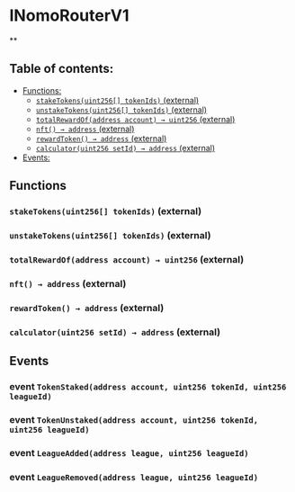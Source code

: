 # INomoRouterV1
**


## Table of contents:
- [Functions:](#functions)
  - [`stakeTokens(uint256[] tokenIds)` (external) ](#inomorouterv1-staketokens-uint256---)
  - [`unstakeTokens(uint256[] tokenIds)` (external) ](#inomorouterv1-unstaketokens-uint256---)
  - [`totalRewardOf(address account) → uint256` (external) ](#inomorouterv1-totalrewardof-address-)
  - [`nft() → address` (external) ](#inomorouterv1-nft--)
  - [`rewardToken() → address` (external) ](#inomorouterv1-rewardtoken--)
  - [`calculator(uint256 setId) → address` (external) ](#inomorouterv1-calculator-uint256-)
- [Events:](#events)


## Functions <a name="functions"></a>

### `stakeTokens(uint256[] tokenIds)` (external) <a name="inomorouterv1-staketokens-uint256---"></a>


### `unstakeTokens(uint256[] tokenIds)` (external) <a name="inomorouterv1-unstaketokens-uint256---"></a>


### `totalRewardOf(address account) → uint256` (external) <a name="inomorouterv1-totalrewardof-address-"></a>


### `nft() → address` (external) <a name="inomorouterv1-nft--"></a>


### `rewardToken() → address` (external) <a name="inomorouterv1-rewardtoken--"></a>


### `calculator(uint256 setId) → address` (external) <a name="inomorouterv1-calculator-uint256-"></a>

## Events <a name="events"></a>
### event `TokenStaked(address account, uint256 tokenId, uint256 leagueId)` <a name="inomorouterv1-tokenstaked-address-uint256-uint256-"></a>


### event `TokenUnstaked(address account, uint256 tokenId, uint256 leagueId)` <a name="inomorouterv1-tokenunstaked-address-uint256-uint256-"></a>


### event `LeagueAdded(address league, uint256 leagueId)` <a name="inomorouterv1-leagueadded-address-uint256-"></a>


### event `LeagueRemoved(address league, uint256 leagueId)` <a name="inomorouterv1-leagueremoved-address-uint256-"></a>


